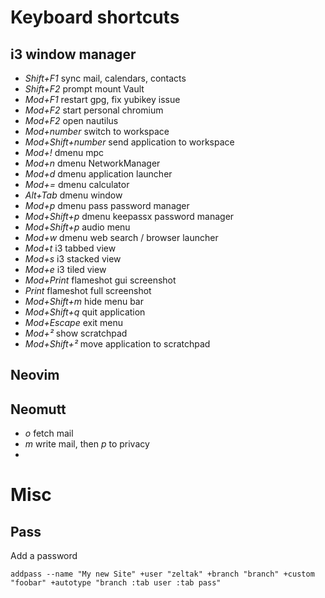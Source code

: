 # Keyboard shortcuts

## i3 window manager

- _Shift+F1_ sync mail, calendars, contacts
- _Shift+F2_ prompt mount Vault
- _Mod+F1_ restart gpg, fix yubikey issue
- _Mod+F2_ start personal chromium
- _Mod+F2_ open nautilus
- _Mod+number_ switch to workspace
- _Mod+Shift+number_ send application to workspace
- _Mod+!_ dmenu mpc
- _Mod+n_ dmenu NetworkManager
- _Mod+d_ dmenu application launcher
- _Mod+=_ dmenu calculator
- _Alt+Tab_ dmenu window
- _Mod+p_ dmenu pass password manager
- _Mod+Shift+p_ dmenu keepassx password manager
- _Mod+Shift+p_ audio menu
- _Mod+w_ dmenu web search / browser launcher
- _Mod+t_ i3 tabbed view
- _Mod+s_ i3 stacked view
- _Mod+e_ i3 tiled view
- _Mod+Print_ flameshot gui screenshot
- _Print_ flameshot full screenshot
- _Mod+Shift+m_ hide menu bar
- _Mod+Shift+q_ quit application
- _Mod+Escape_ exit menu
- _Mod+²_ show scratchpad
- _Mod+Shift+²_ move application to scratchpad

## Neovim

## Neomutt

- _o_ fetch mail
- _m_ write mail, then _p_ to privacy
-

# Misc

## Pass

Add a password

`addpass --name "My new Site" +user "zeltak" +branch "branch" +custom "foobar" +autotype "branch :tab user :tab pass"`
